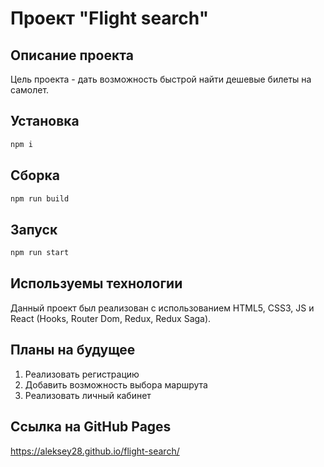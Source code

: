 # Проект "Flight search"

## Описание проекта

Цель проекта - дать возможность быстрой найти дешевые билеты на самолет.

## Установка

```bash
npm i
```

## Сборка

```bash
npm run build
```

## Запуск

```bash
npm run start
```

## Используемы технологии

Данный проект был реализован с использованием HTML5, CSS3, JS и React (Hooks, Router Dom, Redux, Redux Saga). 

## Планы на будущее

1. Реализовать регистрацию
2. Добавить возможность выбора маршрута
3. Реализовать личный кабинет

## Ссылка на GitHub Pages

https://aleksey28.github.io/flight-search/
